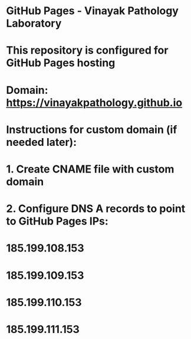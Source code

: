 # GitHub Pages - Vinayak Pathology Laboratory
# This repository is configured for GitHub Pages hosting
# Domain: https://vinayakpathology.github.io

# Instructions for custom domain (if needed later):
# 1. Create CNAME file with custom domain
# 2. Configure DNS A records to point to GitHub Pages IPs:
#    185.199.108.153
#    185.199.109.153
#    185.199.110.153
#    185.199.111.153
